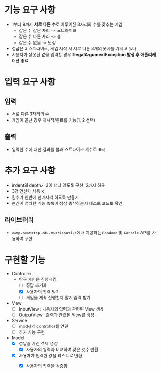 # 기능 요구 사항

- 1부터 9까지 **서로 다른 수**로 이루어진 3자리의 수를 맞추는 게임
  - 같은 수 같은 자리 -> 스트라이크
  - 같은 수 다른 자리 -> 볼
  - 같은 수 없음 -> 낫싱
- 정답은 3 스트라이크, 게임 시작 시 서로 다른 3개의 숫자를 가지고 있다
- 사용자가 잘못된 값을 입력할 경우 **IllegalArgumentException 발생 후 애플리케이션 종료**

# 입력 요구 사항

## 입력

- 서로 다른 3자리의 수
- 게임이 끝난 경우 재시작/종료를 기능(1, 2 선택)

## 출력

- 입력한 수에 대한 결과를 볼과 스트라이크 개수로 표시

# 추가 요구 사항

- indent의 depth가 3이 넘지 않도록 구현, 2까지 허용
- 3항 연산자 사용 x
- 함수가 한번에 한가지씩 하도록 만들기
- 본인이 정리한 기능 목록이 정상 동작하는지 테스트 코드로 확인

## 라이브러리

- `camp.nextstep.edu.missionutils`에서 제공하는 `Randoms` 및 `Console` API를 사용하여 구현

# 구현할 기능

- Controller
  - 야구 게임을 진행시킴
    - [ ] 정답 초기화
    - [x] 사용자의 입력 받기
    - [ ] 게임을 계속 진행할지 말지 입력 받기
- View
  - [ ] InputView : 사용자의 입력과 관련된 View 생성
  - [ ] OutputView : 출력과 관련된 View를 생성
- Service
  - [ ] model과 controller를 연결
  - [ ] 추가 기능 구현
- Model
  - [x] 정답을 가진 객체 생성
    - [x] 사용자의 입력과 비교하여 맞은 갯수 반환
  - [x] 사용자가 입력한 값을 리스트로 변환
    - [x] 사용자의 입력을 검증함
  